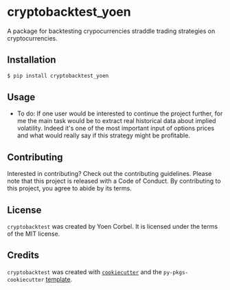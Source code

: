 # cryptobacktest_yoen

A package for backtesting crypocurrencies straddle trading strategies on cryptocurrencies.

## Installation

```bash
$ pip install cryptobacktest_yoen
```

## Usage

- To do: If one user would be interested to continue the project further, for me the main task would be to extract real historical data about implied volatility. Indeed it's one of the most important input of options prices and what would really say if this strategy might be profitable.

## Contributing

Interested in contributing? Check out the contributing guidelines. Please note that this project is released with a Code of Conduct. By contributing to this project, you agree to abide by its terms.

## License

`cryptobacktest` was created by Yoen Corbel. It is licensed under the terms of the MIT license.

## Credits

`cryptobacktest` was created with [`cookiecutter`](https://cookiecutter.readthedocs.io/en/latest/) and the `py-pkgs-cookiecutter` [template](https://github.com/py-pkgs/py-pkgs-cookiecutter).
